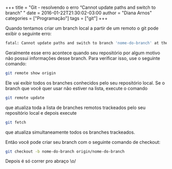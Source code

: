 +++
title = "Git - resolvendo o erro “Cannot update paths and switch to branch”  "
date = 2016-01-22T21:30:02-03:00
author = "Diana Arnos"
categories = ["Programação"]
tags = ["git"]
+++

Quando tentamos criar um branch local a partir de um remoto o git pode exibir o seguinte erro:

```bash
fatal: Cannot update paths and switch to branch 'nome-do-branch' at the same time.
```

Geralmente esse erro acontece quando seu repositório por algum motivo não possui informações desse branch. Para verificar isso, use o seguinte comando:

```bash
git remote show origin
```

Ele vai exibir todos os branches conhecidos pelo seu repositório local. Se o branch que você quer usar não estiver na lista, execute o comando

```bash
git remote update
```

que atualiza toda a lista de branches remotos trackeados pelo seu repositório local e depois execute

```bash
git fetch
```

que atualiza simultaneamente todos os branches trackeados.

Então você pode criar seu branch com o seguinte comando de checkout:

```bash
git checkout -b nome-do-branch origin/nome-do-branch
```

Depois é só correr pro abraço \o/
